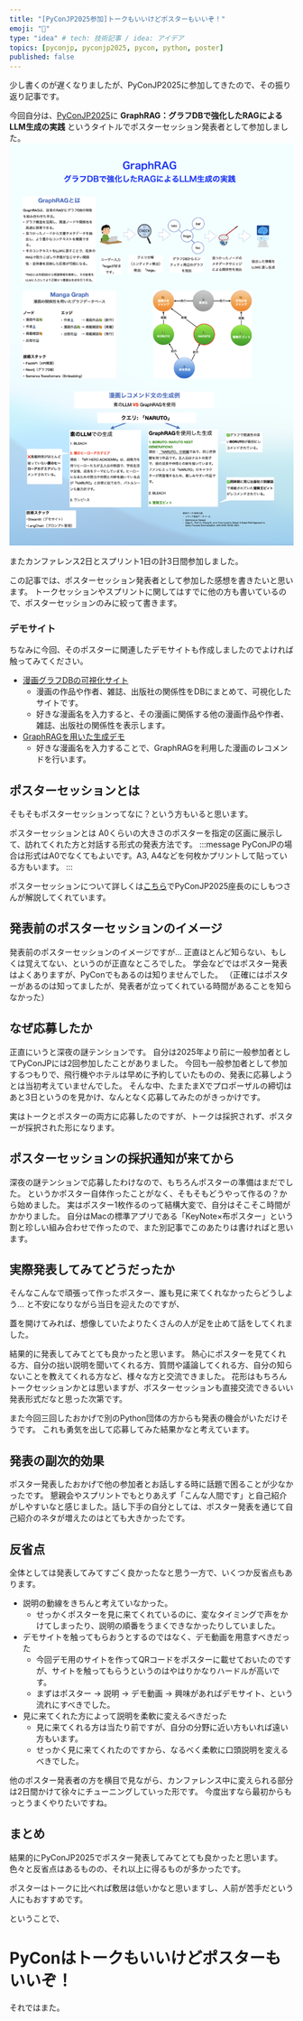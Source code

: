 ```yaml
---
title: "[PyConJP2025参加]トークもいいけどポスターもいいぞ！"
emoji: "🐍"
type: "idea" # tech: 技術記事 / idea: アイデア
topics: [pyconjp, pyconjp2025, pycon, python, poster]
published: false
---
```


少し書くのが遅くなりましたが、PyConJP2025に参加してきたので、その振り返り記事です。

今回自分は、[PyConJP2025](https://2025.pycon.jp/ja)に
**GraphRAG：グラフDBで強化したRAGによるLLM生成の実践**
というタイトルでポスターセッション発表者として参加しました。
![ポスター画像](/images/pycon2025_poster.001.jpeg)

またカンファレンス2日とスプリント1日の計3日間参加しました。

この記事では、ポスターセッション発表者として参加した感想を書きたいと思います。
トークセッションやスプリントに関してはすでに他の方も書いているので、ポスターセッションのみに絞って書きます。

### デモサイト
ちなみに今回、そのポスターに関連したデモサイトも作成しましたのでよければ触ってみてください。
- [漫画グラフDBの可視化サイト](https://mangagraph.netlify.app/)
  - 漫画の作品や作者、雑誌、出版社の関係性をDBにまとめて、可視化したサイトです。
  - 好きな漫画名を入力すると、その漫画に関係する他の漫画作品や作者、雑誌、出版社の関係性を表示します。
- [GraphRAGを用いた生成デモ](https://manga-graph-graphrag-production.up.railway.app/)
  - 好きな漫画名を入力することで、GraphRAGを利用した漫画のレコメンドを行います。

## ポスターセッションとは
そもそもポスターセッションってなに？という方もいると思います。

ポスターセッションとは
A0くらいの大きさのポスターを指定の区画に展示して、訪れてくれた方と対話する形式の発表方法です。
:::message
PyConJPの場合は形式はA0でなくてもよいです。A3, A4などを何枚かプリントして貼っている方もいます。
:::

ポスターセッションについて詳しくは[こちら](https://note.com/24motz/n/n86b9498687c0)でPyConJP2025座長のにしもつさんが解説してくれています。

## 発表前のポスターセッションのイメージ
発表前のポスターセッションのイメージですが...
正直ほとんど知らない、もしくは覚えてない、というのが正直なところでした。
学会などではポスター発表はよくありますが、PyConでもあるのは知りませんでした。
（正確にはポスターがあるのは知ってましたが、発表者が立ってくれている時間があることを知らなかった）

## なぜ応募したか
正直にいうと深夜の謎テンションです。
自分は2025年より前に一般参加者としてPyConJPには2回参加したことがありました。
今回も一般参加者として参加するつもりで、飛行機やホテルは早めに予約していたものの、発表に応募しようとは当初考えていませんでした。
そんな中、たまたまXでプロポーザルの締切はあと3日というのを見かけ、なんとなく応募してみたのがきっかけです。

実はトークとポスターの両方に応募したのですが、トークは採択されず、ポスターが採択された形になります。

## ポスターセッションの採択通知が来てから
深夜の謎テンションで応募したわけなので、もちろんポスターの準備はまだでした。
というかポスター自体作ったことがなく、そもそもどうやって作るの？から始めました。
実はポスター1枚作るのって結構大変で、自分はそこそこ時間がかかりました。
自分はMacの標準アプリである「KeyNote×布ポスター」という割と珍しい組み合わせで作ったので、また別記事でこのあたりは書ければと思います。

## 実際発表してみてどうだったか
そんなこんなで頑張って作ったポスター、誰も見に来てくれなかったらどうしよう...
と不安になりながら当日を迎えたのですが、

蓋を開けてみれば、想像していたよりたくさんの人が足を止めて話をしてくれました。

結果的に発表してみてとても良かったと思います。
熱心にポスターを見てくれる方、自分の拙い説明を聞いてくれる方、質問や議論してくれる方、自分の知らないことを教えてくれる方など、様々な方と交流できました。
花形はもちろんトークセッションかとは思いますが、ポスターセッションも直接交流できるいい発表形式だなと思った次第です。

また今回三回したおかげで別のPython団体の方からも発表の機会がいただけそうです。
これも勇気を出して応募してみた結果かなと考えています。

## 発表の副次的効果
ポスター発表したおかげで他の参加者とお話しする時に話題で困ることが少なかったです。
懇親会やスプリントでもとりあえず「こんな人間です」と自己紹介がしやすいなと感じました。話し下手の自分としては、ポスター発表を通じて自己紹介のネタが増えたのはとても大きかったです。

## 反省点
全体としては発表してみてすごく良かったなと思う一方で、いくつか反省点もあります。
- 説明の動線をきちんと考えていなかった。
  - せっかくポスターを見に来てくれているのに、変なタイミングで声をかけてしまったり、説明の順番をうまくできなかったりしていました。
- デモサイトを触ってもらおうとするのではなく、デモ動画を用意すべきだった
  - 今回デモ用のサイトを作ってQRコードをポスターに載せておいたのですが、サイトを触ってもらうというのはやはりかなりハードルが高いです。
  - まずはポスター → 説明 → デモ動画 → 興味があればデモサイト、という流れにすべきでした。
- 見に来てくれた方によって説明を柔軟に変えるべきだった
  - 見に来てくれる方は当たり前ですが、自分の分野に近い方もいれば遠い方もいます。
  - せっかく見に来てくれたのですから、なるべく柔軟に口頭説明を変えるべきでした。

他のポスター発表者の方を横目で見ながら、カンファレンス中に変えられる部分は2日間かけて徐々にチューニングしていった形です。
今度出すなら最初からもっとうまくやりたいですね。

## まとめ
結果的にPyConJP2025でポスター発表してみてとても良かったと思います。
色々と反省点はあるものの、それ以上に得るものが多かったです。

ポスターはトークに比べれば敷居は低いかなと思いますし、人前が苦手だという人にもおすすめです。

ということで、
# **PyConはトークもいいけどポスターもいいぞ！**

それではまた。